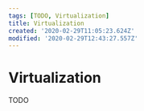 ```yaml
---
tags: [TODO, Virtualization]
title: Virtualization
created: '2020-02-29T11:05:23.624Z'
modified: '2020-02-29T12:43:27.557Z'
---
```


# Virtualization

TODO
